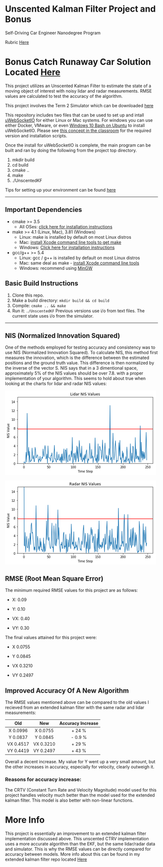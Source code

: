 [//]: # (Image References)

[image1]: ./imgs/lidarnis.png "Lidar NIS"
[image2]: ./imgs/radarnis.png "Radar NIS"


# Unscented Kalman Filter Project and Bonus

Self-Driving Car Engineer Nanodegree Program

Rubric [Here](https://review.udacity.com/#!/rubrics/783/view)

# Bonus Catch Runaway Car Solution Located [Here](https://github.com/DavidG1011/Udacity-Catch-Runaway-Car-Challenge)


This project utilizes an Unscented Kalman Filter to estimate the state of a moving object of interest with noisy lidar and radar measurements. RMSE values are calculated to test the accuracy of the algorithm.  

This project involves the Term 2 Simulator which can be downloaded [here](https://github.com/udacity/self-driving-car-sim/releases)

This repository includes two files that can be used to set up and intall [uWebSocketIO](https://github.com/uWebSockets/uWebSockets) for either Linux or Mac systems. For windows you can use either Docker, VMware, or even [Windows 10 Bash on Ubuntu](https://www.howtogeek.com/249966/how-to-install-and-use-the-linux-bash-shell-on-windows-10/) to install uWebSocketIO. Please see [this concept in the classroom](https://classroom.udacity.com/nanodegrees/nd013/parts/40f38239-66b6-46ec-ae68-03afd8a601c8/modules/0949fca6-b379-42af-a919-ee50aa304e6a/lessons/f758c44c-5e40-4e01-93b5-1a82aa4e044f/concepts/16cf4a78-4fc7-49e1-8621-3450ca938b77) for the required version and installation scripts.

Once the install for uWebSocketIO is complete, the main program can be built and ran by doing the following from the project top directory.

1. mkdir build
2. cd build
3. cmake ..
4. make
5. ./UnscentedKF

Tips for setting up your environment can be found [here](https://classroom.udacity.com/nanodegrees/nd013/parts/40f38239-66b6-46ec-ae68-03afd8a601c8/modules/0949fca6-b379-42af-a919-ee50aa304e6a/lessons/f758c44c-5e40-4e01-93b5-1a82aa4e044f/concepts/23d376c7-0195-4276-bdf0-e02f1f3c665d)

---

## Important Dependencies
* cmake >= 3.5
  * All OSes: [click here for installation instructions](https://cmake.org/install/)
* make >= 4.1 (Linux, Mac), 3.81 (Windows)
  * Linux: make is installed by default on most Linux distros
  * Mac: [install Xcode command line tools to get make](https://developer.apple.com/xcode/features/)
  * Windows: [Click here for installation instructions](http://gnuwin32.sourceforge.net/packages/make.htm)
* gcc/g++ >= 5.4
  * Linux: gcc / g++ is installed by default on most Linux distros
  * Mac: same deal as make - [install Xcode command line tools](https://developer.apple.com/xcode/features/)
  * Windows: recommend using [MinGW](http://www.mingw.org/)

## Basic Build Instructions

1. Clone this repo.
2. Make a build directory: `mkdir build && cd build`
3. Compile: `cmake .. && make`
4. Run it: `./UnscentedKF` Previous versions use i/o from text files.  The current state uses i/o
from the simulator.

---


## NIS (Normalized Innovation Squared)

One of the methods employed for testing accuracy and consistency was to use NIS (Normalized Innovation Squared). To calculate NIS, this method first measures the innovation, which is the difference between the estimated positions and the ground truth value. This difference is then normalized by the inverse of the vector S. NIS says that in a 3 dimentional space, approximately 5% of the NIS values should be over 7.8. with a proper implementation of your algorithm. This seems to hold about true when looking at the charts for lidar and radar NIS values:


![alt text][image1]


![alt text][image2]


## RMSE (Root Mean Square Error)

The minimum required RMSE values for this project are as follows: 

- X:  0.09

- Y:  0.10

- VX: 0.40

- VY: 0.30

The final values attained for this project were:

- X  0.0755

- Y  0.0845

- VX 0.3210

- VY 0.2497

## Improved Accuracy Of A New Algorithm

The RMSE values mentioned above can be compared to the old values I recieved from an extended kalman filter with the same radar and lidar measurements:

|  Old        |  New       | Accuracy Increase |
|:-----------:|:----------:|:-----------------:|
|X  0.0996    | X  0.0755  |  + 24  %          | 
|Y  0.0837    | Y  0.0845  |  - 0.9 %          | 
|VX  0.4517   | VX  0.3210 |  + 29  %          |
|VY  0.4419   | VY  0.2497 |  + 43  %          |

Overall a decent increase. My value for Y went up a very small amount, but the other increases in accuracy, especially for velocity, clearly outweigh it. 

### Reasons for accuracy increase: 

The CRTV (Constant Turn Rate and Velocity Magnitude) model used for this project handles velocity much better than the model used for the extended kalman filter. This model is also better with non-linear functions.  


# More Info

This project is essentially an improvement to an extended kalman filter implementation discussed above. This unscented CTRV implementation uses a more accurate algorithm than the EKF, but the same lidar/radar data and simulator. This is why the RMSE values can be directly compared for accuracy between models. More info about this can be found in my extended kalman filter repo located [Here](https://github.com/DavidG1011/Udacity---Extended-Kalman-Filters)

